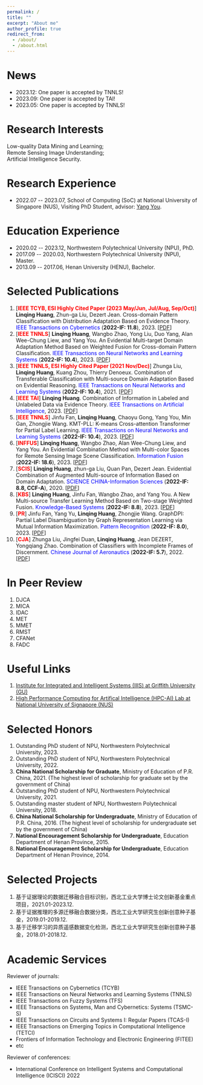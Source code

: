 ```yaml
---
permalink: /
title: ""
excerpt: "About me"
author_profile: true
redirect_from: 
  - /about/
  - /about.html
---
```


News
======
- 2023.12: One paper is accepted by TNNLS!
- 2023.09: One paper is accepted by TAI!
- 2023.05: One paper is accepted by TNNLS!

Research Interests
======
Low-quality Data Mining and Learning;  
Remote Sensing Image Understanding;     
Artificial Intelligence Security.

Research Experience
======
- 2022.07 -- 2023.07, School of Computing (SoC) at National University of Singapore (NUS), Visiting PhD Student, advisor: [Yang You](https://www.comp.nus.edu.sg/~youy/).

Education Experience
======
- 2020.02 -- 2023.12, Northwestern Polytechnical University (NPU), PhD.
- 2017.09 -- 2020.03, Northwestern Polytechnical University (NPU), Master.
- 2013.09 -- 2017.06, Henan University (HENU), Bachelor.

Selected Publications
======
1. [**<font color="red">IEEE TCYB, ESI Highly Cited Paper (2023 May/Jun, Jul/Aug, Sep/Oct)</font>**] **Linqing Huang**, Zhun-ga Liu, Dezert Jean. Cross-domain Pattern Classification with Distribution Adaptation Based on Evidence Theory. <font color="blue">IEEE Transactions on Cybernetics</font> (**2022-IF: 11.8**), 2023. [[PDF](https://ieeexplore.ieee.org/document/9660783)]
2. [**<font color="red">IEEE TNNLS</font>**] **Linqing Huang**, Wangbo Zhao, Yong Liu, Duo Yang, Alan Wee-Chung Liew, and Yang You. An Evidential Multi-target Domain Adaptation Method Based on Weighted Fusion for Cross-domain Pattern Classification. <font color="blue">IEEE Transactions on Neural Networks and Learning Systems</font> (**2022-IF: 10.4**), 2023. [[PDF](https://ieeexplore.ieee.org/document/10135140)]
3. [**<font color="red">IEEE TNNLS, ESI Highly Cited Paper (2021 Nov/Dec)</font>**] Zhunga Liu, **Linqing Huang**, Kuang Zhou, Thierry Denoeux. Combination of Transferable Classification with Multi-source Domain Adaptation Based on Evidential Reasoning. <font color="blue">IEEE Transactions on Neural Networks and Learning Systems</font> (**2022-IF: 10.4**), 2021. [[PDF](https://ieeexplore.ieee.org/document/9108588)]
4. [**<font color="red">IEEE TAI</font>**] **Linqing Huang**. Combination of Information in Labeled and Unlabeled Data via Evidence Theory. <font color="blue">IEEE Transactions on Artificial Intelligence</font>, 2023. [[PDF](https://ieeexplore.ieee.org/abstract/document/10253965)]
5. [**<font color="red">IEEE TNNLS</font>**] Jinfu Fan, **Linqing Huang**, Chaoyu Gong, Yang You, Min  Gan, Zhongjie Wang. KMT-PLL: K-means Cross-attention Transformer for Partial Label Learning. <font color="blue">IEEE Transactions on Neural Networks and Learning Systems</font> (**2022-IF: 10.4**), 2023. [[PDF](https://ieeexplore.ieee.org/document/10384739)]
6. [**<font color="red">INFFUS</font>**] **Linqing Huang**, Wangbo Zhao, Alan Wee-Chung Liew, and Yang You. An Evidential Combination Method with Multi-color Spaces for Remote Sensing Image Scene Classification. <font color="blue">Information Fusion</font> (**2022-IF: 18.6**), 2023. [[PDF](https://www.sciencedirect.com/science/article/abs/pii/S1566253522002743)]
7. [**<font color="red">SCIS</font>**] **Linqing Huang**, zhun-ga Liu, Quan Pan, Dezert Jean. Evidential Combination of Augmented Multi-source of Information Based on Domain Adaptation. <font color="blue">SCIENCE CHINA-Information Sciences</font> (**2022-IF: 8.8, CCF-A**), 2020. [[PDF](https://link.springer.com/article/10.1007/s11432-020-3080-3)]
8. [**<font color="red">KBS</font>**] **Linqing Huang**, Jinfu Fan, Wangbo Zhao, and Yang You. A New Multi-source Transfer Learning Method Based on Two-stage Weighted Fusion. <font color="blue">Knowledge-Based Systems</font> (**2022-IF: 8.8**), 2023. [[PDF](https://www.sciencedirect.com/science/article/abs/pii/S0950705122013296)]
9. [**<font color="red">PR</font>**] Jinfu Fan, Yang Yu, **Linqing Huang**, Zhongjie Wang. GraphDPI: Partial Label Disambiguation by Graph Representation Learning via Mutual Information Maximization. <font color="blue">Pattern Recognition</font> (**2022-IF: 8.0**), 2023. [[PDF](https://www.sciencedirect.com/science/article/abs/pii/S0031320322006136)]
10. [**<font color="red">CJA</font>**] Zhunga Liu, Jingfei Duan, **Linqing Huang**, Jean DEZERT, Yongqiang Zhao. Combination of Classifiers with Incomplete Frames of Discernment. <font color="blue">Chinese Journal of Aeronautics</font> (**2022-IF: 5.7**), 2022. [[PDF](https://www.sciencedirect.com/science/article/pii/S1000936121001758)]

In Peer Review
======
1. DJCA
2. MICA
3. IDAC
4. MET
5. MMET
6. RMST
7. CFANet
8. FADC


Useful Links
======
1. [Institute for Integrated and Intelligent Systems (IIIS) at Griffith University (GU)](https://www.griffith.edu.au/institute-integrated-intelligent-systems/our-researchers)
2. [High Performance Computing for Artifical Intelligence (HPC-AI) Lab at National University of Signapore (NUS)](https://ai.comp.nus.edu.sg/)


Selected Honors
======
1. Outstanding PhD student of NPU, Northwestern Polytechnical University, 2023.
2. Outstanding PhD student of NPU, Northwestern Polytechnical University, 2022.
3. **China National Scholarship for Graduate**, Ministry of Education of P.R. China, 2021. (The highest level of scholarship for graduate set by the government of China)
4. Outstanding PhD student of NPU, Northwestern Polytechnical University, 2021.
5. Outstanding master student of NPU, Northwestern Polytechnical University, 2018.
6. **China National Scholarship for Undergraduate**, Ministry of Education of P.R. China, 2016. (The highest level of scholarship for undergraduate set by the government of China)
7. **National Encouragement Scholarship for Undergraduate**, Education Department of Henan Province, 2015.
8. **National Encouragement Scholarship for Undergraduate**, Education Department of Henan Province, 2014.

Selected Projects
======
1. 基于证据理论的数据迁移融合目标识别，西北工业大学博士论文创新基金重点项目，2021.01-2023.12.
2. 基于证据推理的多源迁移融合数据分类，西北工业大学研究生创新创意种子基金，2019.01-2019.12.
3. 基于迁移学习的异质遥感数据变化检测，西北工业大学研究生创新创意种子基金，2018.01-2018.12.

Academic Services
======
Reviewer of journals: 
- IEEE Transactions on Cybernetics (TCYB)
- IEEE Transactions on Neural Networks and Learning Systems (TNNLS)
- IEEE Transactions on Fuzzy Systems (TFS)
- IEEE Transactions on Systems, Man and Cybernetics: Systems (TSMC-S)
- IEEE Transactions on Circuits and Systems I: Regular Papers (TCAS-I)
- IEEE Transactions on Emerging Topics in Computational Intelligence (TETCI)
- Frontiers of Information Technology and Electronic Engineering (FITEE)
- etc

Reviewer of conferences: 
- International Conference on Intelligent Systems and Computational Intelligence (ICISCI) 2022


